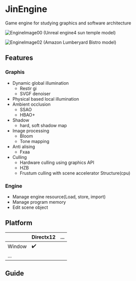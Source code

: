 # JinEngine

Game engine for studying graphics and software architecture 
  
![EngineImage00](https://github.com/nupnup-hub/JinEngine/assets/59456231/9f9e30ed-ed01-4d69-994c-10b52edd2f56)
(Unreal engine4 sun temple model) 

![EngineImage02](https://github.com/nupnup-hub/JinEngine/assets/59456231/5e4bdd1b-ae19-4e7a-9080-9e12fe4f4166)
(Amazon Lumberyard Bistro model)

## Features
### Graphis
- Dynamic global illumination
  - Restir gi
  - SVGF denoiser
- Physical based local illumination
- Ambient occlusion
  - SSAO
  - HBAO+
- Shadow
  - hard, soft shadow map
- Image processing
  - Bloom
  - Tone mapping
- Anti alising
  - Fxaa
- Culling
  - Hardware culling using graphics API
  - HZB
  - Frustum culling with scene accelerator Structure(cpu) 

### Engine
- Manage engine resource(Load, store, import)
- Manage program memory
- Edit scene object


## Platform
|  |Directx12|...|
|------|---|---|
|Window| :heavy_check_mark: | |
|...| | | 

## Guide
 

